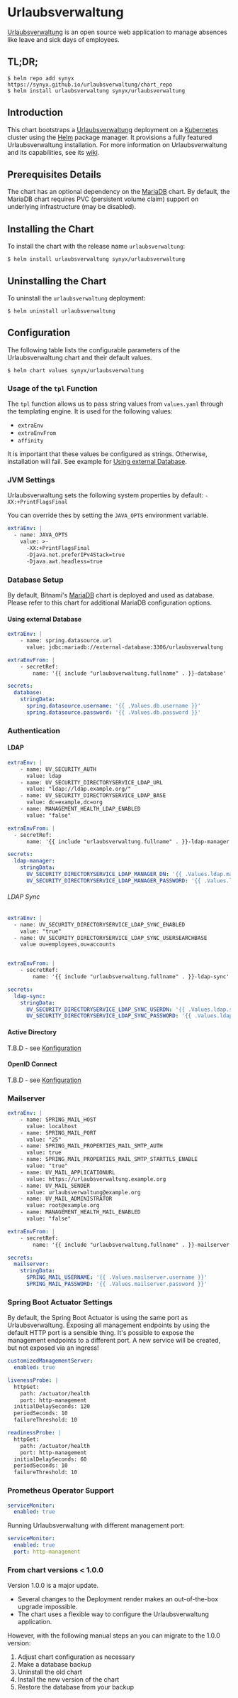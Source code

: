 # Urlaubsverwaltung

[Urlaubsverwaltung](https://urlaubsverwaltung.cloud/) is an open source web application to manage absences like 
leave and sick days of employees.


## TL;DR;

```console
$ helm repo add synyx https://synyx.github.io/urlaubsverwaltung/chart_repo
$ helm install urlaubsverwaltung synyx/urlaubsverwaltung
```


## Introduction

This chart bootstraps a [Urlaubsverwaltung](https://urlaubsverwaltung.cloud/) deployment on a [Kubernetes](https://kubernetes.io) cluster
using the [Helm](https://helm.sh) package manager. It provisions a fully featured Urlaubsverwaltung installation.
For more information on Urlaubsverwaltung and its capabilities, see its [wiki](https://github.com/synyx/urlaubsverwaltung/wiki).


## Prerequisites Details

The chart has an optional dependency on the [MariaDB](https://github.com/bitnami/charts/tree/master/bitnami/mariadb) chart.
By default, the MariaDB chart requires PVC (persistent volume claim) support on underlying infrastructure (may be disabled).


## Installing the Chart

To install the chart with the release name `urlaubsverwaltung`:

```console
$ helm install urlaubsverwaltung synyx/urlaubsverwaltung
```


## Uninstalling the Chart

To uninstall the `urlaubsverwaltung` deployment:

```console
$ helm uninstall urlaubsverwaltung
```


## Configuration

The following table lists the configurable parameters of the Urlaubsverwaltung chart and their default values.

```console
$ helm chart values synyx/urlaubsverwaltung
```


### Usage of the `tpl` Function

The `tpl` function allows us to pass string values from `values.yaml` through the templating engine.
It is used for the following values:

* `extraEnv`
* `extraEnvFrom`
* `affinity`

It is important that these values be configured as strings. Otherwise, installation will fail.
See example for [Using external Database](#using-external-database).


### JVM Settings

Urlaubsverwaltung sets the following system properties by default:
`-XX:+PrintFlagsFinal`

You can override thes by setting the `JAVA_OPTS` environment variable.

```yaml
extraEnv: |
  - name: JAVA_OPTS
    value: >-
      -XX:+PrintFlagsFinal
      -Djava.net.preferIPv4Stack=true
      -Djava.awt.headless=true
```


### Database Setup

By default, Bitnami's [MariaDB](https://github.com/bitnami/charts/tree/master/bitnami/mariadb) chart is deployed and used as database.
Please refer to this chart for additional MariaDB configuration options.


#### Using external Database

```yaml
extraEnv: |
    - name: spring.datasource.url
      value: jdbc:mariadb://external-database:3306/urlaubsverwaltung

extraEnvFrom: |
    - secretRef:
        name: '{{ include "urlaubsverwaltung.fullname" . }}-database'

secrets:
  database:
    stringData:
      spring.datasource.username: '{{ .Values.db.username }}'
      spring.datasource.password: '{{ .Values.db.password }}'
```


### Authentication


#### LDAP

```yaml
extraEnv: |
    - name: UV_SECURITY_AUTH
      value: ldap
    - name: UV_SECURITY_DIRECTORYSERVICE_LDAP_URL
      value: "ldap://ldap.example.org/"
    - name: UV_SECURITY_DIRECTORYSERVICE_LDAP_BASE
      value: dc=example,dc=org
    - name: MANAGEMENT_HEALTH_LDAP_ENABLED
      value: "false"

extraEnvFrom: |
  - secretRef:
      name: '{{ include "urlaubsverwaltung.fullname" . }}-ldap-manager'

secrets:
  ldap-manager:
    stringData:
      UV_SECURITY_DIRECTORYSERVICE_LDAP_MANAGER_DN: '{{ .Values.ldap.manager.dn }}'
      UV_SECURITY_DIRECTORYSERVICE_LDAP_MANAGER_PASSWORD: '{{ .Values.ldap.manager.password }}'
```

###### LDAP Sync

```yaml
extraEnv: |
  - name: UV_SECURITY_DIRECTORYSERVICE_LDAP_SYNC_ENABLED
    value: "true"
  - name: UV_SECURITY_DIRECTORYSERVICE_LDAP_SYNC_USERSEARCHBASE
    value ou=employees,ou=accounts


extraEnvFrom: |
    - secretRef:
        name: '{{ include "urlaubsverwaltung.fullname" . }}-ldap-sync'

secrets:
  ldap-sync:
    stringData:
      UV_SECURITY_DIRECTORYSERVICE_LDAP_SYNC_USERDN: '{{ .Values.ldap.sync.userdn }}'
      UV_SECURITY_DIRECTORYSERVICE_LDAP_SYNC_PASSWORD: '{{ .Values.ldap.sync.password }}'
```


#### Active Directory

T.B.D - see [Konfiguration](https://github.com/synyx/urlaubsverwaltung/tree/master#security-provider-konfigurieren)


#### OpenID Connect

T.B.D - see [Konfiguration](https://github.com/synyx/urlaubsverwaltung/tree/master#security-provider-konfigurieren)


### Mailserver

```yaml
extraEnv: |
    - name: SPRING_MAIL_HOST
      value: localhost
    - name: SPRING_MAIL_PORT
      value: "25"
    - name: SPRING_MAIL_PROPERTIES_MAIL_SMTP_AUTH
      value: true
    - name: SPRING_MAIL_PROPERTIES_MAIL_SMTP_STARTTLS_ENABLE
      value: "true"
    - name: UV_MAIL_APPLICATIONURL
      value: https://urlaubsverwaltung.example.org
    - name: UV_MAIL_SENDER
      value: urlaubsverwaltung@example.org
    - name: UV_MAIL_ADMINISTRATOR
      value: root@example.org
    - name: MANAGEMENT_HEALTH_MAIL_ENABLED
      value: "false"

extraEnvFrom: |
    - secretRef:
        name: '{{ include "urlaubsverwaltung.fullname" . }}-mailserver'

secrets:
  mailserver:
    stringData:
      SPRING_MAIL_USERNAME: '{{ .Values.mailserver.username }}'
      SPRING_MAIL_PASSWORD: '{{ .Values.mailserver.password }}'

```


### Spring Boot Actuator Settings

By default, the Spring Boot Actuator is using the same port as Urlaubsverwaltung.
Exposing all management endpoints by using the default HTTP port is a sensible thing.
It's possible to expose the management endpoints to a different port.
A new service will be created, but not exposed via an ingress!

```yaml
customizedManagementServer:
  enabled: true

livenessProbe: |
  httpGet:
    path: /actuator/health
    port: http-management
  initialDelaySeconds: 120
  periodSeconds: 10
  failureThreshold: 10

readinessProbe: |
  httpGet:
    path: /actuator/health
    port: http-management
  initialDelaySeconds: 60
  periodSeconds: 10
  failureThreshold: 10
```


### Prometheus Operator Support

```yaml
serviceMonitor:
  enabled: true
```

Running Urlaubsverwaltung with different management port:

```yaml
serviceMonitor:
  enabled: true
  port: http-management
```


### From chart versions < 1.0.0

Version 1.0.0 is a major update.

* Several changes to the Deployment render makes an out-of-the-box upgrade impossible.
* The chart uses a flexible way to configure the Urlaubsverwaltung application.

However, with the following manual steps an you can migrate to the 1.0.0 version:

1. Adjust chart configuration as necessary
2. Make a database backup
3. Uninstall the old chart
3. Install the new version of the chart
4. Restore the database from your backup
